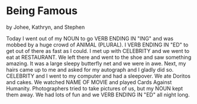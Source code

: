 # Being Famous
by Johee, Kathryn, and Stephen

Today I went out of my NOUN to go VERB ENDING IN "ING" and was mobbed by a huge crowd of ANIMAL (PLURAL).
I VERB ENDING IN "ED" to get out of there as fast as I could.
I met up with CELEBRITY and we went to eat at RESTAURANT.
We left there and went to the shoe and saw something amazing.
It was a large sleepy butterfly net and we were in awe.
Next, my hairs came up to me and asked for my autograph and I gladly did so.
CELEBRITY and I went to my computer and had a sleepover.
We ate Doritos and cakes.
We watched NAME OF MOVIE and played Cards Against Humanity.
Photographers tried to take pictures of us, but my NOUN kept them away.
We had lots of fun and we VERB ENDING IN "ED" all night long.
